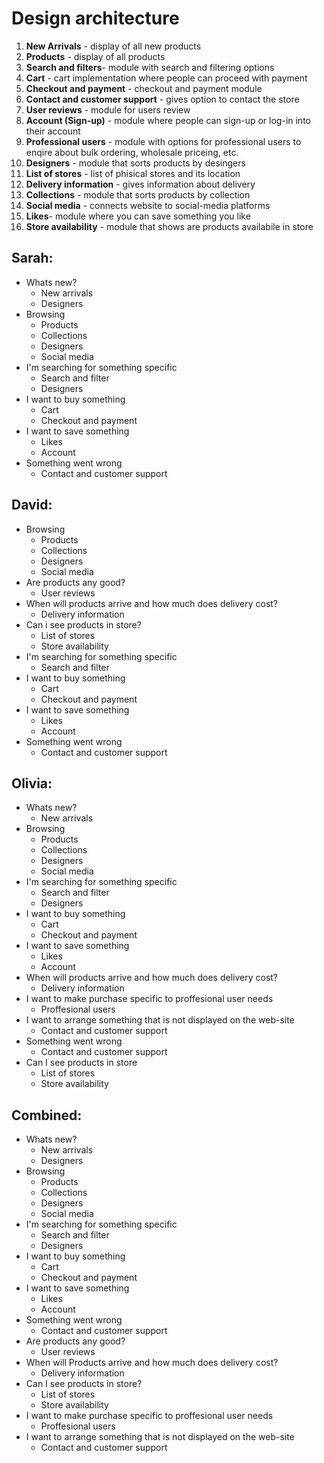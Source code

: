 # Design architecture

1. **New Arrivals** - display of all new products
2. **Products** - display of all products 
3. **Search and filters**- module with search and filtering options
4. **Cart** - cart implementation where people can proceed with payment
5. **Checkout and payment** - checkout and payment module
6. **Contact and customer support** - gives option to contact the store
7. **User reviews** - module for users review
8. **Account (Sign-up)** - module where people can sign-up or log-in into their account
9. **Professional users** - module with options for professional users to enqire about bulk ordering, wholesale priceing, etc. 
10. **Designers** - module that sorts products by desingers
11. **List of stores** - list of phisical stores and its location 
12. **Delivery information** - gives information about delivery
13. **Collections** - module that sorts products by collection
14. **Social media** - connects website to social-media platforms
15. **Likes**- module where you can save something you like
16. **Store availability** - module that shows are products availabile in store

## Sarah:
- Whats new?
   - New arrivals
   - Designers
- Browsing
   - Products
   - Collections
   - Designers
   - Social media
- I'm searching for something specific
  - Search and filter
  - Designers
- I want to buy something
  - Cart
  - Checkout and payment
- I want to save something
  - Likes
  - Account
- Something went wrong
  - Contact and customer support
 
## David:
- Browsing
  - Products
  - Collections
  - Designers
  - Social media
- Are products any good?
  - User reviews
- When will products arrive and how much does delivery cost?
  - Delivery information 
- Can i see products in store?
  - List of stores
  - Store availability
- I'm searching for something specific
  - Search and filter
- I want to buy something
  - Cart
  - Checkout and payment
- I want to save something
  - Likes
  - Account
- Something went wrong
  - Contact and customer support 

## Olivia:
- Whats new?
  - New arrivals
- Browsing
  - Products
  - Collections
  - Designers
  - Social media
- I'm searching for something specific
  - Search and filter
  - Designers
- I want to buy something
  - Cart
  - Checkout and payment
- I want to save something
  - Likes
  - Account
- When will products arrive and how much does delivery cost?
  - Delivery information 
- I want to make purchase specific to proffesional user needs
   - Proffesional users
- I want to arrange something that is not displayed on the web-site
   - Contact and customer support
- Something went wrong
  - Contact and customer support
- Can I see products in store
  - List of stores
  - Store availability

 ## Combined:
 - Whats new?
   - New arrivals
   - Designers
- Browsing
  - Products
  - Collections
  - Designers
  - Social media
- I'm searching for something specific
  - Search and filter
  - Designers
- I want to buy something
  - Cart
  - Checkout and payment
- I want to save something
  - Likes
  - Account
- Something went wrong
  - Contact and customer support
- Are products any good?
  - User reviews
- When will Products arrive and how much does delivery cost?
  - Delivery information 
- Can I see products in store?
  - List of stores
  - Store availability
 - I want to make purchase specific to proffesional user needs
   - Proffesional users
- I want to arrange something that is not displayed on the web-site
  - Contact and customer support
 





